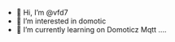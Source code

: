 - 👋 Hi, I’m @vfd7
- 👀 I’m interested in domotic
- 🌱 I’m currently learning on
        Domoticz
        Mqtt
        ....
<!---
vfd7/vfd7 is a ✨ special ✨ repository because its `README.md` (this file) appears on your GitHub profile.
You can click the Preview link to take a look at your changes.
--->
